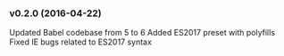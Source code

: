 ### v0.2.0 (2016-04-22)
Updated Babel codebase from 5 to 6
Added ES2017 preset with polyfills
Fixed IE bugs related to ES2017 syntax